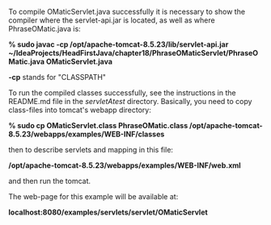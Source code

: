 To compile OMaticServlet.java successfully
it is necessary to show the compiler
where the servlet-api.jar is located,
as well as where PhraseOMatic.java is:<br>

<b>% sudo javac -cp /opt/apache-tomcat-8.5.23/lib/servlet-api.jar ~/IdeaProjects/HeadFirstJava/chapter18/PhraseOMaticServlet/PhraseOMatic.java OMaticServlet.java</b><br>

<b>-cp</b> stands for "CLASSPATH"<br>

To run the compiled classes successfully, see the instructions
in the README.md file in the <i>servletAtest</i> directory.
Basically, you need to copy class-files into tomcat's webapp directory:<br>

<b>% sudo cp OMaticServlet.class PhraseOMatic.class /opt/apache-tomcat-8.5.23/webapps/examples/WEB-INF/classes</b><br>

then to describe servlets and mapping in this file:<br>

<b>/opt/apache-tomcat-8.5.23/webapps/examples/WEB-INF/web.xml</b><br>

and then run the tomcat.<br>


The web-page for this example will be available at:<br>

<b>localhost:8080/examples/servlets/servlet/OMaticServlet</b>